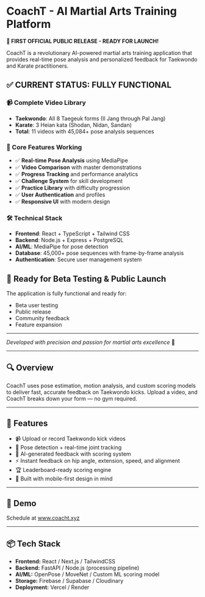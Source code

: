 # CoachT - AI Martial Arts Training Platform

**🚀 FIRST OFFICIAL PUBLIC RELEASE - READY FOR LAUNCH!**

CoachT is a revolutionary AI-powered martial arts training application that provides real-time pose analysis and personalized feedback for Taekwondo and Karate practitioners.

## ✅ **CURRENT STATUS: FULLY FUNCTIONAL**

### **📹 Complete Video Library**
- **Taekwondo**: All 8 Taegeuk forms (Il Jang through Pal Jang)
- **Karate**: 3 Heian kata (Shodan, Nidan, Sandan)
- **Total**: 11 videos with 45,084+ pose analysis sequences

### **🎯 Core Features Working**
- ✅ **Real-time Pose Analysis** using MediaPipe
- ✅ **Video Comparison** with master demonstrations
- ✅ **Progress Tracking** and performance analytics
- ✅ **Challenge System** for skill development
- ✅ **Practice Library** with difficulty progression
- ✅ **User Authentication** and profiles
- ✅ **Responsive UI** with modern design

### **🛠️ Technical Stack**
- **Frontend**: React + TypeScript + Tailwind CSS
- **Backend**: Node.js + Express + PostgreSQL
- **AI/ML**: MediaPipe for pose detection
- **Database**: 45,000+ pose sequences with frame-by-frame analysis
- **Authentication**: Secure user management system

## 🚀 **Ready for Beta Testing & Public Launch**

The application is fully functional and ready for:
- Beta user testing
- Public release
- Community feedback
- Feature expansion

---
*Developed with precision and passion for martial arts excellence* 🥋

---

## 🔍 Overview

CoachT uses pose estimation, motion analysis, and custom scoring models to deliver fast, accurate feedback on Taekwondo kicks. Upload a video, and CoachT breaks down your form — no gym required.

---

## 🎯 Features

- 📹 Upload or record Taekwondo kick videos  
- 🤖 Pose detection + real-time joint tracking  
- 🧠 AI-generated feedback with scoring system  
- ⚡ Instant feedback on hip angle, extension, speed, and alignment  
- 🏆 Leaderboard-ready scoring engine  
- 📱 Built with mobile-first design in mind  

---

## 🚀 Demo

Schedule at www.coacht.xyz

---

## 📦 Tech Stack

- **Frontend:** React / Next.js / TailwindCSS  
- **Backend:** FastAPI / Node.js (processing pipeline)  
- **AI/ML:** OpenPose / MoveNet / Custom ML scoring model  
- **Storage:** Firebase / Supabase / Cloudinary  
- **Deployment:** Vercel / Render


